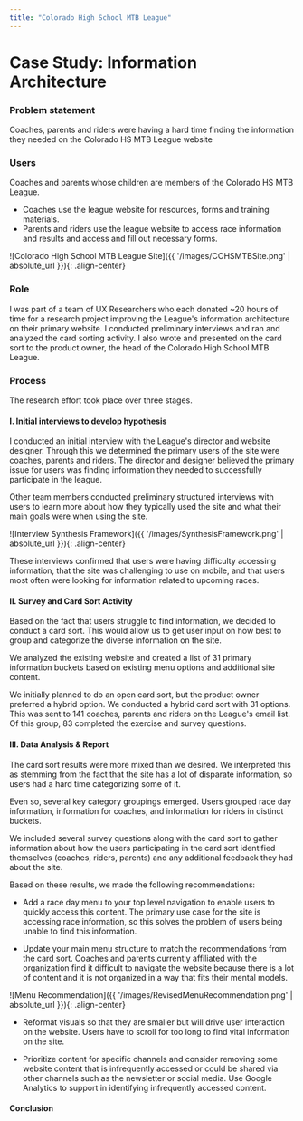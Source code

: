 ```yaml
---
title: "Colorado High School MTB League"
---
```

# Case Study: Information Architecture

### Problem statement
Coaches, parents and riders were having a hard time finding the information they needed on the Colorado HS MTB League website

### Users
Coaches and parents whose children are members of the Colorado HS MTB League.
- Coaches use the league website for resources, forms and training materials.
- Parents and riders use the league website to access race information and results and access and fill out necessary forms.

![Colorado High School MTB League Site]({{ '/images/COHSMTBSite.png' | absolute_url }}){: .align-center}

### Role
I was part of a team of UX Researchers who each donated ~20 hours of time for a research project improving the League's information architecture on their primary website. I conducted preliminary interviews and ran and analyzed the card sorting activity. I also wrote and presented on the card sort to the product owner, the head of the Colorado High School MTB League.

### Process
The research effort took place over three stages.

#### I. Initial interviews to develop hypothesis
I conducted an initial interview with the League's director and website designer. Through this we determined the primary users of the site were coaches, parents and riders. The director and designer believed the primary issue for users was finding information they needed to successfully participate in the league.

Other team members conducted preliminary structured interviews with users to learn more about how they typically used the site and what their main goals were when using the site.

![Interview Synthesis Framework]({{ '/images/SynthesisFramework.png' | absolute_url }}){: .align-center}

These interviews confirmed that users were having difficulty accessing information, that the site was challenging to use on mobile, and that users most often were looking for information related to upcoming races.

#### II. Survey and Card Sort Activity
Based on the fact that users struggle to find information, we decided to conduct a card sort. This would allow us to get user input on how best to group and categorize the diverse information on the site.

We analyzed the existing website and created a list of 31 primary information buckets based on existing menu options and additional site content.

We initially planned to do an open card sort, but the product owner preferred a hybrid option. We conducted a hybrid card sort with 31 options. This was sent to 141 coaches, parents and riders on the League's email list. Of this group, 83 completed the exercise and survey questions.

#### III. Data Analysis & Report

The card sort results were more mixed than we desired. We interpreted this as stemming from the fact that the site has a lot of disparate information, so users had a hard time categorizing some of it.

Even so, several key category groupings emerged. Users grouped race day information, information for coaches, and information for riders in distinct buckets.

We included several survey questions along with the card sort to gather information about how the users participating in the card sort identified themselves (coaches, riders, parents) and any additional feedback they had about the site.

Based on these results, we made the following recommendations:

- Add a race day menu to your top level navigation to enable users to quickly access this content. The primary use case for the site is accessing race information, so this solves the problem of users being unable to find this information.

- Update your main menu structure to match the recommendations from the card sort. Coaches and parents currently affiliated with the organization find it difficult to navigate the website because there is a lot of content and it is not organized in a way that fits their mental models.

![Menu Recommendation]({{ '/images/RevisedMenuRecommendation.png' | absolute_url }}){: .align-center}

- Reformat visuals so that they are smaller but will drive user interaction on the website. Users have to scroll for too long to find vital information on the site.

- Prioritize content for specific channels and consider removing some website content that is infrequently accessed or could be shared via other channels such as the newsletter or social media. Use Google Analytics to support in identifying infrequently accessed content.

#### Conclusion




